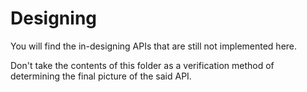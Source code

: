 # Designing 

You will find the in-designing APIs that are still not implemented here.

Don't take the contents of this folder as a verification method of determining the final picture of the said API.
